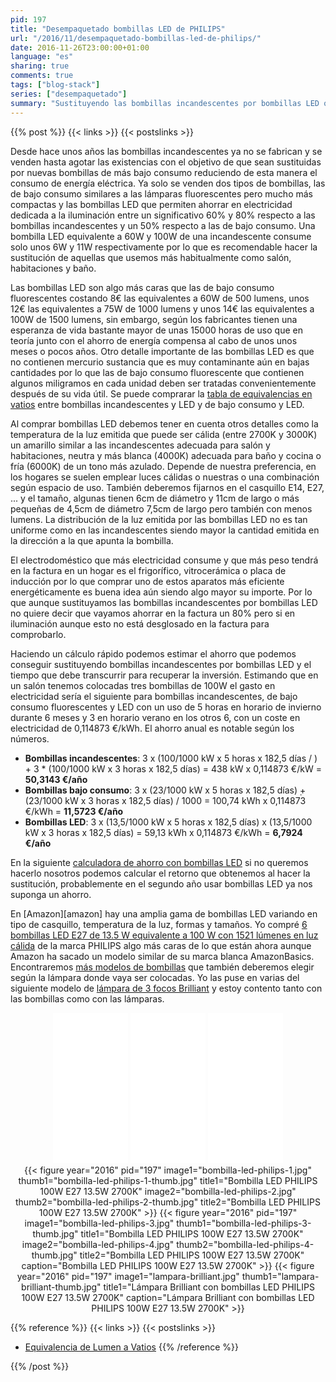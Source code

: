 ```yaml
---
pid: 197
title: "Desempaquetado bombillas LED de PHILIPS"
url: "/2016/11/desempaquetado-bombillas-led-de-philips/"
date: 2016-11-26T23:00:00+01:00
language: "es"
sharing: true
comments: true
tags: ["blog-stack"]
series: ["desempaquetado"]
summary: "Sustituyendo las bombillas incandescentes por bombillas LED o de bajo consumo de aquellas que usemos más habitualmente (salón, habitaciones y baño) podemos ahorrar de forma significativa en iluminación en la factura de electricidad. Su coste aunque más caro llega a compensar pasados unos meses tanto por su menor consumo como por su mayor vida útil."
---
```


{{% post %}}
{{< links >}}
{{< postslinks >}}

Desde hace unos años las bombillas incandescentes ya no se fabrican y se venden hasta agotar las existencias con el objetivo de que sean sustituidas por nuevas bombillas de más bajo consumo reduciendo de esta manera el consumo de energía eléctrica. Ya solo se venden dos tipos de bombillas, las de bajo consumo similares a las lámparas fluorescentes pero mucho más compactas y las bombillas LED que permiten ahorrar en electricidad dedicada a la iluminación entre un significativo 60% y 80% respecto a las bombillas incandescentes y un 50% respecto a las de bajo consumo. Una bombilla LED equivalente a 60W y 100W de una incandescente consume solo unos 6W y 11W respectivamente por lo que es recomendable hacer la sustitución de aquellas que usemos más habitualmente como salón, habitaciones y baño.

Las bombillas LED son algo más caras que las de bajo consumo fluorescentes costando 8€ las equivalentes a 60W de 500 lumens, unos 12€ las equivalentes a 75W de 1000 lumens y unos 14€ las equivalentes a 100W de 1500 lumens, sin embargo, según los fabricantes tienen una esperanza de vida bastante mayor de unas 15000 horas de uso que en teoría junto con el ahorro de energía compensa al cabo de unos unos meses o pocos años. Otro detalle importante de las bombillas LED es que no contienen mercurio sustancia que es muy contaminante aún en bajas cantidades por lo que las de bajo consumo fluorescente que contienen algunos miligramos en cada unidad deben ser tratadas convenientemente después de su vida útil. Se puede comprarar la [tabla de equivalencias en vatios](http://blog.ledbox.es/ahorro-eficiencia-energetica/tabla-de-equivalencias-de-las-bombillas-led) entre bombillas incandescentes y LED y de bajo consumo y LED.

Al comprar bombillas LED debemos tener en cuenta otros detalles como la temperatura de la luz emitida que puede ser cálida (entre 2700K y 3000K) un amarillo similar a las incandescentes adecuada para salón y habitaciones, neutra y más blanca (4000K) adecuada para baño y cocina o fría (6000K) de un tono más azulado. Depende de nuestra preferencia, en los hogares se suelen emplear luces cálidas o nuestras o una combinación según espacio de uso. También deberemos fijarnos en el casquillo E14, E27, ... y el tamaño, algunas tienen 6cm de diámetro y 11cm de largo o más pequeñas de 4,5cm de diámetro 7,5cm de largo pero también con menos lumens. La distribución de la luz emitida por las bombillas LED no es tan uniforme como en las incandescentes siendo mayor la cantidad emitida en la dirección a la que apunta la bombilla.

El electrodoméstico que más electricidad consume y que más peso tendrá en la factura en un hogar es el frigorífico, vitrocerámica o placa de inducción por lo que comprar uno de estos aparatos más eficiente energéticamente es buena idea aún siendo algo mayor su importe. Por lo que aunque sustituyamos las bombillas incandescentes por bombillas LED no quiere decir que vayamos ahorrar en la factura un 80% pero si en iluminación aunque esto no está desglosado en la factura para comprobarlo.

Haciendo un cálculo rápido podemos estimar el ahorro que podemos conseguir sustituyendo bombillas incandescentes por bombillas LED y el tiempo que debe transcurrir para recuperar la inversión. Estimando que en un salón tenemos colocadas tres bombillas de 100W el gasto en electricidad sería el siguiente para bombillas incandescentes, de bajo consumo fluorescentes y LED con un uso de 5 horas en horario de invierno durante 6 meses y 3 en horario verano en los otros 6, con un coste en electricidad de 0,114873 €/kWh. El ahorro anual es notable según los números.

* **Bombillas incandescentes**: 3 x (100/1000 kW x 5 horas x 182,5 días / ) + 3 * (100/1000 kW x 3 horas x 182,5 días) = 438 kW x 0,114873 €/kW = **50,3143 €/año**
* **Bombillas bajo consumo**: 3 x (23/1000 kW x 5 horas x 182,5 días) ̣+ (23/1000 kW x 3 horas x 182,5 días) / 1000 = 100,74 kWh x 0,114873 €/kWh = **11,5723 €/año**
* **Bombillas LED**: 3 x (13,5/1000 kW x 5 horas x 182,5 días) x (13,5/1000 kW x 3 horas x 182,5 días) = 59,13 kWh x 0,114873 €/kWh = **6,7924 €/año**

En la siguiente [calculadora de ahorro con bombillas LED](http://www.bombillasled.net/content/11-calculadora-de-ahorro) si no queremos hacerlo nosotros podemos calcular el retorno que obtenemos al hacer la sustitución, probablemente en el segundo año usar bombillas LED ya nos suponga un ahorro.

En [Amazon][amazon] hay una amplia gama de bombillas LED variando en tipo de casquillo, temperatura de la luz, formas y tamaños. Yo compré [6 bombillas LED E27 de 13.5 W equivalente a 100 W con 1521 lúmenes en luz cálida](http://amzn.to/2fDevZv) de la marca PHILIPS algo más caras de lo que están ahora aunque Amazon ha sacado un modelo similar de su marca blanca AmazonBasics. Encontraremos [más modelos de bombillas](http://amzn.to/2fQIpr9) que también deberemos elegir según la lámpara donde vaya ser colocadas. Yo las puse en varias del siguiente modelo de [lámpara de 3 focos Brilliant](http://amzn.to/2fQKYJJ) y estoy contento tanto con las bombillas como con las lámparas.

<div class="media-amazon" style="text-align: center;">
    <iframe style="width:120px;height:240px;" marginwidth="0" marginheight="0" scrolling="no" frameborder="0" src="//rcm-eu.amazon-adsystem.com/e/cm?lt1=_blank&bc1=000000&IS2=1&bg1=FFFFFF&fc1=000000&lc1=0000FF&t=blobit-21&o=30&p=8&l=as4&m=amazon&f=ifr&ref=as_ss_li_til&asins=B01GRYK35Y&linkId=27b2aaaf6a098d54c4ded8cb52f9f5a6&internal=1"></iframe>
    <iframe style="width:120px;height:240px;" marginwidth="0" marginheight="0" scrolling="no" frameborder="0" src="//rcm-eu.amazon-adsystem.com/e/cm?lt1=_blank&bc1=000000&IS2=1&bg1=FFFFFF&fc1=000000&lc1=0000FF&t=blobit-21&o=30&p=8&l=as4&m=amazon&f=ifr&ref=as_ss_li_til&asins=B01J1NTGVA&linkId=b0ce33f634a15053194c9178f2e2d7dc&internal=1"></iframe>
    <iframe style="width:120px;height:240px;" marginwidth="0" marginheight="0" scrolling="no" frameborder="0" src="//rcm-eu.amazon-adsystem.com/e/cm?lt1=_blank&bc1=000000&IS2=1&bg1=FFFFFF&fc1=000000&lc1=0000FF&t=blobit-21&o=30&p=8&l=as4&m=amazon&f=ifr&ref=as_ss_li_til&asins=B001BB1SSA&linkId=a35b7a1682f1f28f137f770d01fc5318&internal="></iframe>
</div>

<div class="media" style="text-align: center;">
    {{< figure year="2016" pid="197"
        image1="bombilla-led-philips-1.jpg" thumb1="bombilla-led-philips-1-thumb.jpg" title1="Bombilla LED PHILIPS 100W E27 13.5W 2700K"
        image2="bombilla-led-philips-2.jpg" thumb2="bombilla-led-philips-2-thumb.jpg" title2="Bombilla LED PHILIPS 100W E27 13.5W 2700K" >}}
    {{< figure year="2016" pid="197"
        image1="bombilla-led-philips-3.jpg" thumb1="bombilla-led-philips-3-thumb.jpg" title1="Bombilla LED PHILIPS 100W E27 13.5W 2700K"
        image2="bombilla-led-philips-4.jpg" thumb2="bombilla-led-philips-4-thumb.jpg" title2="Bombilla LED PHILIPS 100W E27 13.5W 2700K"
        caption="Bombilla LED PHILIPS 100W E27 13.5W 2700K" >}}
    {{< figure year="2016" pid="197"
        image1="lampara-brilliant.jpg" thumb1="lampara-brilliant-thumb.jpg" title1="Lámpara Brilliant con bombillas LED PHILIPS 100W E27 13.5W 2700K"
        caption="Lámpara Brilliant con bombillas LED PHILIPS 100W E27 13.5W 2700K" >}}
</div>

{{% reference %}}
{{< links >}}
{{< postslinks >}}
* [Equivalencia de Lumen a Vatios](http://www.llumor.es/info-led/equivalencia-de-lumen-a-vatios)
{{% /reference %}}

{{% /post %}}
